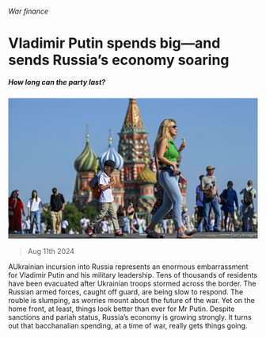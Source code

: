 ###### War finance

# Vladimir Putin spends big—and sends Russia’s economy soaring 

##### How long can the party last? 

![image](images/20240817_FNP001.jpg) 

> Aug 11th 2024 

AUkrainian incursion into Russia represents an enormous embarrassment for Vladimir Putin and his military leadership. Tens of thousands of residents have been evacuated after Ukrainian troops stormed across the border. The Russian armed forces, caught off guard, are being slow to respond. The rouble is slumping, as worries mount about the future of the war. Yet on the home front, at least, things look better than ever for Mr Putin. Despite sanctions and pariah status, Russia’s economy is growing strongly. It turns out that bacchanalian spending, at a time of war, really gets things going.

